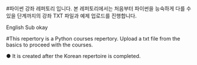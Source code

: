 #파이썬 강좌 레퍼토리 입니다. 본 레퍼토리에서는 처음부터 파이썬을 능숙하게 다를 수 있을 단계까지의 강좌 TXT 파일과 예제 업로드를 진행합니다.

English Sub okay

#This repertory is a Python courses repertory. Upload a txt file from the basics to proceed with the courses.

● It is created after the Korean repertoire is completed.
